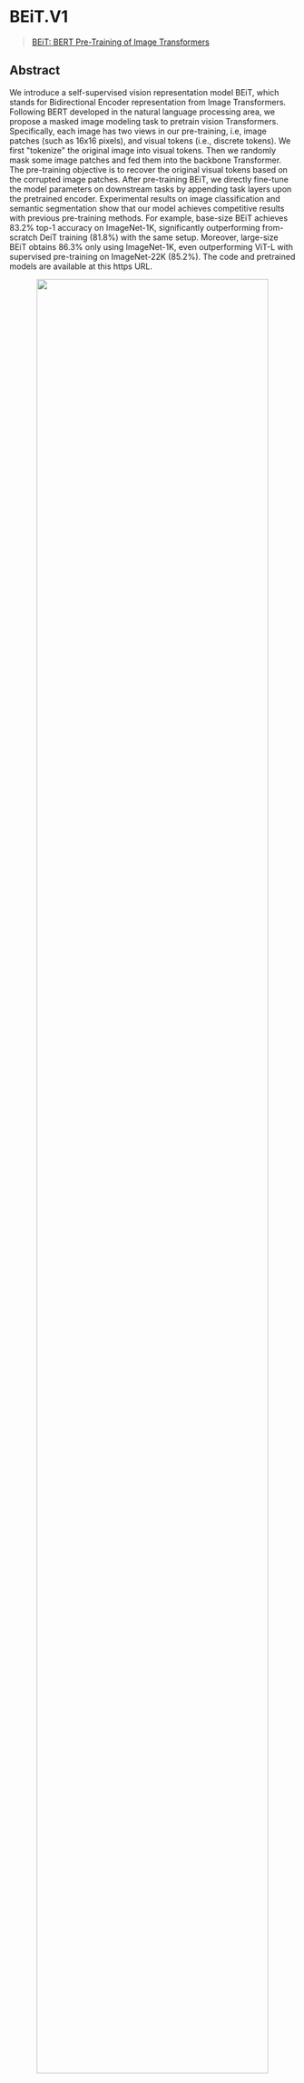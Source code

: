 # BEiT.V1

> [BEiT: BERT Pre-Training of Image Transformers](https://arxiv.org/abs/2106.08254)

## Abstract

We introduce a self-supervised vision representation model BEiT, which stands for Bidirectional Encoder representation from Image Transformers. Following BERT developed in the natural language processing area, we propose a masked image modeling task to pretrain vision Transformers. Specifically, each image has two views in our pre-training, i.e, image patches (such as 16x16 pixels), and visual tokens (i.e., discrete tokens). We first "tokenize" the original image into visual tokens. Then we randomly mask some image patches and fed them into the backbone Transformer. The pre-training objective is to recover the original visual tokens based on the corrupted image patches. After pre-training BEiT, we directly fine-tune the model parameters on downstream tasks by appending task layers upon the pretrained encoder. Experimental results on image classification and semantic segmentation show that our model achieves competitive results with previous pre-training methods. For example, base-size BEiT achieves 83.2% top-1 accuracy on ImageNet-1K, significantly outperforming from-scratch DeiT training (81.8%) with the same setup. Moreover, large-size BEiT obtains 86.3% only using ImageNet-1K, even outperforming ViT-L with supervised pre-training on ImageNet-22K (85.2%). The code and pretrained models are available at this https URL. 

<div align="center">
<img src="https://user-images.githubusercontent.com/44519745/195199387-521de7cb-8989-4ed2-8dc0-0f79ca11ba91.png" width="90%"/>
</div>

## Models and Benchmarks

Here, we report the results provided in the [original repo](https://github.com/microsoft/unilm/tree/master/beit), which is pre-trained 800-epoch with ViT-Base on ImageNet-1k. To run the pre-training, please create a new folder `work_dirs/my_pretrains/beit_ckpt` under the root directory and download the
[pretrained weights](https://download.openmmlab.com/mmselfsup/cae/dalle_encoder.pth) for `dalle` encoder to the folder.

| Backbone | Pre-train epoch | Fine-tuning Top-1 |                                                            Pre-train Config                                                            |                                                                        Fine-tuning Config                                                                        |   Download   |
|:--------:|:---------------:|:-----------------:|:--------------------------------------------------------------------------------------------------------------------------------------:|:----------------------------------------------------------------------------------------------------------------------------------------------------------------:|:------------:|
| ViT-Base |       300       |        83.2       | [config](https://github.com/Westlake-AI/openmixup/tree/main/configs/selfsup/beit/imagenet/vit_base_sz224_8xb64_accu4_cos_fp16_ep800.py) | [config](https://github.com/Westlake-AI/openmixup/tree/main/configs/benchmarks/classification/imagenet/vit_base_p16_swin_ft_simmim_sz224_4xb128_accu2_cos_ep100.py) | model \| log |

## Citation

```bibtex
@article{iclr2022BEiT,
  title={BEiT: BERT Pre-Training of Image Transformers},
  author={Hangbo Bao and Li Dong and Furu Wei},
  journal={ArXiv},
  year={2022},
  volume={abs/2106.08254}
}
```
